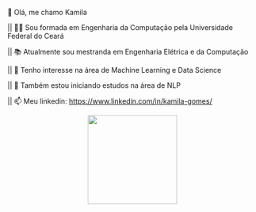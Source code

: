 👋 Olá, me chamo Kamila
 

|| 👩‍🎓 Sou formada em Engenharia da Computação pela Universidade Federal do Ceará

|| 📚 Atualmente sou mestranda em Engenharia Elétrica e da Computação

|| 👀 Tenho interesse na área de Machine Learning e Data Science

|| 🌱 Também estou iniciando estudos na área de NLP

|| 📫 Meu linkedin: https://www.linkedin.com/in/kamila-gomes/

<div align="center">
  <a href="https://github.com/kamilafariasg">
  
  <img height="180em" src="https://github-readme-stats.vercel.app/api/top-langs/?username=kamilafariasg&layout=compact&langs_count=7&theme=dracula"/>
</div>
<!---
kamilafariasg/kamilafariasg is a ✨ special ✨ repository because its `README.md` (this file) appears on your GitHub profile.
You can click the Preview link to take a look at your changes.
--->
